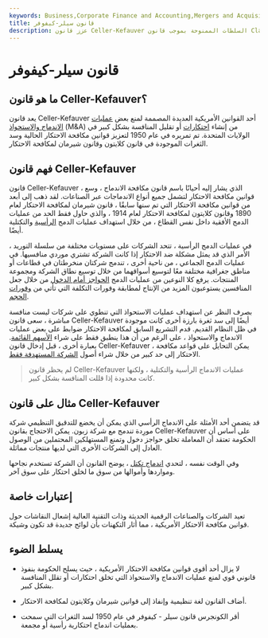 ```yaml
---
keywords: Business,Corporate Finance and Accounting,Mergers and Acquisitions,M&amp;amp;A
title: قانون سيلر-كيفوفر
description: عزز قانون Celler-Kefauver السلطات الممنوحة بموجب قانون Clayton لمنع الاندماجات التي قد تؤدي إلى تقليل المنافسة.
---
```


# قانون سيلر-كيفوفر
## ما هو قانون Celler-Kefauver؟

يعد قانون Celler-Kefauver أحد القوانين الأمريكية العديدة المصممة لمنع بعض [عمليات الاندماج والاستحواذ](/mergersandacquisitions) (M&A) من إنشاء [احتكارات](/monopoly) أو تقليل المنافسة بشكل كبير في الولايات المتحدة. تم تمريره في عام 1950 لتعزيز قوانين مكافحة الاحتكار الحالية وسد الثغرات الموجودة في قانون كلايتون وقانون شيرمان لمكافحة الاحتكار.

## فهم قانون Celler-Kefauver

قانون Celler-Kefauver ، الذي يشار إليه أحيانًا باسم قانون مكافحة الاندماج ، وسع قوانين مكافحة الاحتكار لتشمل جميع أنواع الاندماجات عبر الصناعات. لقد ذهب إلى أبعد من قوانين مكافحة الاحتكار التي تم سنها سابقًا ، قانون شيرمان لمكافحة الاحتكار لعام 1890 وقانون كلايتون لمكافحة الاحتكار لعام 1914 ، والذي حاول فقط الحد من عمليات الدمج الأفقية داخل نفس القطاع ، من خلال استهداف عمليات الدمج [الرأسية](/verticalmerger) والتكتلية أيضًا.

في عمليات الدمج الرأسية ، تتحد الشركات على مستويات مختلفة من سلسلة التوريد ، الأمر الذي قد يمثل مشكلة ضد الاحتكار إذا كانت الشركة تشتري موردي منافسيها. في عمليات الدمج الجماعي ، من ناحية أخرى ، تندمج شركتان منخرطتان في قطاعات أو مناطق جغرافية مختلفة معًا لتوسيع أسواقهما من خلال توسيع نطاق الشركة ومجموعة المنتجات. يرفع كلا النوعين من عمليات الدمج [الحواجز أمام الدخول](/barrierstoentry) من خلال جعل المنافسين يستوعبون المزيد من الإنتاج لمطابقة وفورات التكلفة التي تأتي من [وفورات الحجم](/economiesofscale).

بصرف النظر عن استهداف عمليات الاستحواذ التي تنطوي على شركات ليست منافسة مباشرة ، سعى قانون Celler-Kefauver أيضًا إلى سد ثغرة بارزة أخرى كانت موجودة في ظل النظام القديم. قدم التشريع السابق لمكافحة الاحتكار ضوابط على بعض عمليات الاندماج والاستحواذ ، على الرغم من أن هذا ينطبق فقط على شراء [الأسهم القائمة](/outstandingshares). بعبارة أخرى ، قبل إدخال قانون Celler-Kefauver ، يمكن التحايل على قواعد مكافحة الاحتكار إلى حد كبير من خلال شراء أصول [الشركة المستهدفة فقط](/targetfirm).

> لم يحظر قانون Celler-Kefauver عمليات الاندماج الرأسية والتكتلية ، ولكنها كانت محدودة إذا قللت المنافسة بشكل كبير.

>

## مثال على قانون Celler-Kefauver

قد يتضمن أحد الأمثلة على الاندماج الرأسي الذي يمكن أن يخضع للتدقيق التنظيمي شركة مورِدة تندمج مع شركة زبون. يمكن الاحتجاج بقانون Celler-Kefauver على أساس أن الحكومة تعتقد أن المعاملة تخلق حواجز دخول وتمنع المستهلكين المحتملين من الوصول العادل إلى الشركات الأخرى التي لديها منتجات مماثلة.

وفي الوقت نفسه ، لتحدي [اندماج تكتل](/conlgomeratemerger) ، يوضح القانون أن الشركة تستخدم نجاحها ومواردها وأموالها من سوق ما لخلق احتكار على سوق آخر.

## إعتبارات خاصة

تعيد الشركات والصناعات الرقمية الحديثة وذات التقنية العالية إشعال النقاشات حول قوانين مكافحة الاحتكار الأمريكية ، مما أثار التكهنات بأن لوائح جديدة قد تكون وشيكة.

## يسلط الضوء

- لا يزال أحد أقوى قوانين مكافحة الاحتكار الأمريكية ، حيث يسلح الحكومة بنفوذ قانوني قوي لمنع عمليات الاندماج والاستحواذ التي تخلق احتكارات أو تقلل المنافسة بشكل كبير.

- أضاف القانون لغة تنظيمية وإنفاذ إلى قوانين شيرمان وكلايتون لمكافحة الاحتكار.

- أقر الكونجرس قانون سيلر - كيفوفر في عام 1950 لسد الثغرات التي سمحت بعمليات اندماج احتكارية رأسية أو مجمعة.


